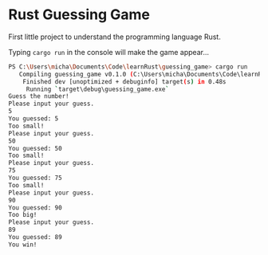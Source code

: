 # Rust Guessing Game

First little project to understand the programming language Rust.

Typing `cargo run` in the console will make the game appear...

```bash
PS C:\Users\micha\Documents\Code\learnRust\guessing_game> cargo run
   Compiling guessing_game v0.1.0 (C:\Users\micha\Documents\Code\learnRust\guessing_game)
    Finished dev [unoptimized + debuginfo] target(s) in 0.48s
     Running `target\debug\guessing_game.exe`
Guess the number!
Please input your guess.
5
You guessed: 5
Too small!
Please input your guess.
50
You guessed: 50
Too small!
Please input your guess.
75
You guessed: 75
Too small!
Please input your guess.
90
You guessed: 90
Too big!
Please input your guess.
89
You guessed: 89
You win!
```
